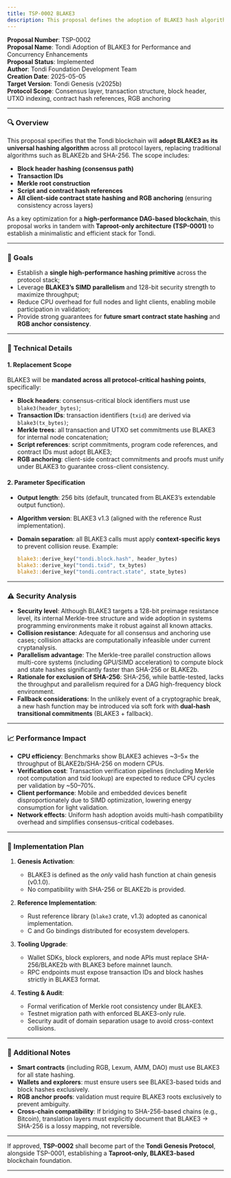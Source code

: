 ```yaml
---
title: TSP-0002 BLAKE3
description: This proposal defines the adoption of BLAKE3 hash algorithm for performance and concurrency enhancements across the Tondi protocol.
---
```


**Proposal Number**: TSP-0002  
**Proposal Name**: Tondi Adoption of BLAKE3 for Performance and Concurrency Enhancements  
**Proposal Status**: Implemented  
**Author**: Tondi Foundation Development Team    
**Creation Date**: 2025-05-05  
**Target Version**: Tondi Genesis (v2025b)  
**Protocol Scope**: Consensus layer, transaction structure, block header, UTXO indexing, contract hash references, RGB anchoring

---

### 🔍 Overview

This proposal specifies that the Tondi blockchain will **adopt BLAKE3 as its universal hashing algorithm** across all protocol layers, replacing traditional algorithms such as BLAKE2b and SHA-256. The scope includes:

* **Block header hashing (consensus path)**
* **Transaction IDs**
* **Merkle root construction**
* **Script and contract hash references**
* **All client-side contract state hashing and RGB anchoring** (ensuring consistency across layers)

As a key optimization for a **high-performance DAG-based blockchain**, this proposal works in tandem with **Taproot-only architecture (TSP-0001)** to establish a minimalistic and efficient stack for Tondi.

---

### 🎯 Goals

* Establish a **single high-performance hashing primitive** across the protocol stack;
* Leverage **BLAKE3’s SIMD parallelism** and 128-bit security strength to maximize throughput;
* Reduce CPU overhead for full nodes and light clients, enabling mobile participation in validation;
* Provide strong guarantees for **future smart contract state hashing** and **RGB anchor consistency**.

---

### 🔧 Technical Details

#### 1. Replacement Scope

BLAKE3 will be **mandated across all protocol-critical hashing points**, specifically:

* **Block headers**: consensus-critical block identifiers must use `blake3(header_bytes)`;
* **Transaction IDs**: transaction identifiers (`txid`) are derived via `blake3(tx_bytes)`;
* **Merkle trees**: all transaction and UTXO set commitments use BLAKE3 for internal node concatenation;
* **Script references**: script commitments, program code references, and contract IDs must adopt BLAKE3;
* **RGB anchoring**: client-side contract commitments and proofs must unify under BLAKE3 to guarantee cross-client consistency.

#### 2. Parameter Specification

* **Output length**: 256 bits (default, truncated from BLAKE3’s extendable output function).
* **Algorithm version**: BLAKE3 v1.3 (aligned with the reference Rust implementation).
* **Domain separation**: all BLAKE3 calls must apply **context-specific keys** to prevent collision reuse.
  Example:

  ```rust
  blake3::derive_key("tondi.block.hash", header_bytes)
  blake3::derive_key("tondi.txid", tx_bytes)
  blake3::derive_key("tondi.contract.state", state_bytes)
  ```

---

### ⚠️ Security Analysis

* **Security level**: Although BLAKE3 targets a 128-bit preimage resistance level, its internal Merkle-tree structure and wide adoption in systems programming environments make it robust against all known attacks.
* **Collision resistance**: Adequate for all consensus and anchoring use cases; collision attacks are computationally infeasible under current cryptanalysis.
* **Parallelism advantage**: The Merkle-tree parallel construction allows multi-core systems (including GPU/SIMD acceleration) to compute block and state hashes significantly faster than SHA-256 or BLAKE2b.
* **Rationale for exclusion of SHA-256**: SHA-256, while battle-tested, lacks the throughput and parallelism required for a DAG high-frequency block environment.
* **Fallback considerations**: In the unlikely event of a cryptographic break, a new hash function may be introduced via soft fork with **dual-hash transitional commitments** (BLAKE3 + fallback).

---

### 📈 Performance Impact

* **CPU efficiency**: Benchmarks show BLAKE3 achieves \~3–5× the throughput of BLAKE2b/SHA-256 on modern CPUs.
* **Verification cost**: Transaction verification pipelines (including Merkle root computation and txid lookup) are expected to reduce CPU cycles per validation by \~50–70%.
* **Client performance**: Mobile and embedded devices benefit disproportionately due to SIMD optimization, lowering energy consumption for light validation.
* **Network effects**: Uniform hash adoption avoids multi-hash compatibility overhead and simplifies consensus-critical codebases.

---

### 📅 Implementation Plan

1. **Genesis Activation**:

   * BLAKE3 is defined as the *only* valid hash function at chain genesis (v0.1.0).
   * No compatibility with SHA-256 or BLAKE2b is provided.

2. **Reference Implementation**:

   * Rust reference library (`blake3` crate, v1.3) adopted as canonical implementation.
   * C and Go bindings distributed for ecosystem developers.

3. **Tooling Upgrade**:

   * Wallet SDKs, block explorers, and node APIs must replace SHA-256/BLAKE2b with BLAKE3 before mainnet launch.
   * RPC endpoints must expose transaction IDs and block hashes strictly in BLAKE3 format.

4. **Testing & Audit**:

   * Formal verification of Merkle root consistency under BLAKE3.
   * Testnet migration path with enforced BLAKE3-only rule.
   * Security audit of domain separation usage to avoid cross-context collisions.

---

### 📝 Additional Notes

* **Smart contracts** (including RGB, Lexum, AMM, DAO) must use BLAKE3 for all state hashing.
* **Wallets and explorers**: must ensure users see BLAKE3-based txids and block hashes exclusively.
* **RGB anchor proofs**: validation must require BLAKE3 roots exclusively to prevent ambiguity.
* **Cross-chain compatibility**: If bridging to SHA-256-based chains (e.g., Bitcoin), translation layers must explicitly document that BLAKE3 → SHA-256 is a lossy mapping, not reversible.

---

If approved, **TSP-0002** shall become part of the **Tondi Genesis Protocol**, alongside TSP-0001, establishing a **Taproot-only, BLAKE3-based** blockchain foundation.

---
